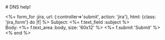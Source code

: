 <div class="container" markdown="1">
# DNS help!


<%= form_for :jira, url: {:controller=>'submit', action: 'jira'}, html: {class: 'jira_form'} do |f| %>
  Subject: <%= f.text_field :subject %>
  <br>
  Body: <%= f.text_area :body, size: '60x12' %>
  <%= f.submit 'Submit' %>
<% end %>
</div>
